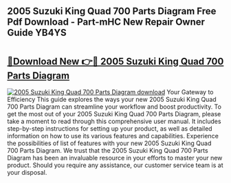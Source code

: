 ## 2005 Suzuki King Quad 700 Parts Diagram Free Pdf Download - Part-mHC New Repair Owner Guide YB4YS

# <h2><a href="http://dft4k7.blite.top/?on=2005+Suzuki+King+Quad+700+Parts+Diagram">🔗Download New 👉🔴 2005 Suzuki King Quad 700 Parts Diagram</a></h2>

[![2005 Suzuki King Quad 700 Parts Diagram download](https://i.imgur.com/lujVjoI.png)](http://dft4k7.blite.top/?on=2005+Suzuki+King+Quad+700+Parts+Diagram)
Your Gateway to Efficiency This guide explores the ways your new 2005 Suzuki King Quad 700 Parts Diagram can streamline your workflow and boost productivity. To get the most out of your 2005 Suzuki King Quad 700 Parts Diagram, please take a moment to read through this comprehensive user manual. It includes step-by-step instructions for setting up your product, as well as detailed information on how to use its various features and capabilities. Experience the possibilities of list of features with your new 2005 Suzuki King Quad 700 Parts Diagram. We trust that the 2005 Suzuki King Quad 700 Parts Diagram has been an invaluable resource in your efforts to master your new product. Should you require any assistance, our customer service team is at your disposal.
